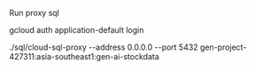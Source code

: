 Run proxy sql


gcloud auth application-default login


./sql/cloud-sql-proxy --address 0.0.0.0 --port 5432 gen-project-427311:asia-southeast1:gen-ai-stockdata


